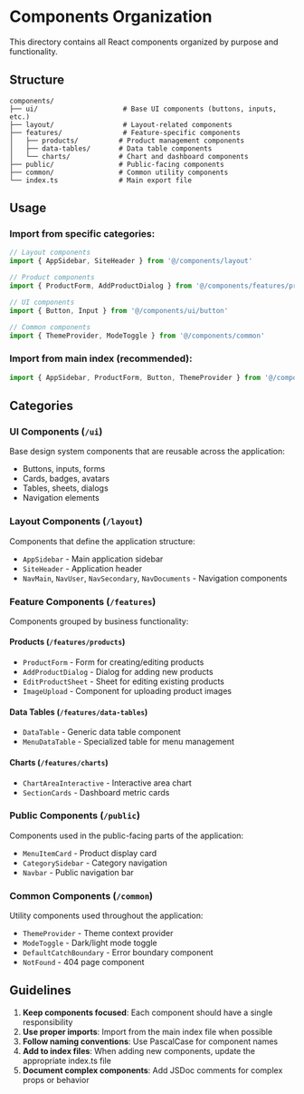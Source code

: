# Components Organization

This directory contains all React components organized by purpose and functionality.

## Structure

```
components/
├── ui/                     # Base UI components (buttons, inputs, etc.)
├── layout/                 # Layout-related components
├── features/               # Feature-specific components
│   ├── products/          # Product management components
│   ├── data-tables/       # Data table components
│   └── charts/            # Chart and dashboard components
├── public/                # Public-facing components
├── common/                # Common utility components
└── index.ts               # Main export file
```

## Usage

### Import from specific categories:

```typescript
// Layout components
import { AppSidebar, SiteHeader } from '@/components/layout'

// Product components
import { ProductForm, AddProductDialog } from '@/components/features/products'

// UI components
import { Button, Input } from '@/components/ui/button'

// Common components
import { ThemeProvider, ModeToggle } from '@/components/common'
```

### Import from main index (recommended):

```typescript
import { AppSidebar, ProductForm, Button, ThemeProvider } from '@/components'
```

## Categories

### UI Components (`/ui`)

Base design system components that are reusable across the application:

- Buttons, inputs, forms
- Cards, badges, avatars
- Tables, sheets, dialogs
- Navigation elements

### Layout Components (`/layout`)

Components that define the application structure:

- `AppSidebar` - Main application sidebar
- `SiteHeader` - Application header
- `NavMain`, `NavUser`, `NavSecondary`, `NavDocuments` - Navigation components

### Feature Components (`/features`)

Components grouped by business functionality:

#### Products (`/features/products`)

- `ProductForm` - Form for creating/editing products
- `AddProductDialog` - Dialog for adding new products
- `EditProductSheet` - Sheet for editing existing products
- `ImageUpload` - Component for uploading product images

#### Data Tables (`/features/data-tables`)

- `DataTable` - Generic data table component
- `MenuDataTable` - Specialized table for menu management

#### Charts (`/features/charts`)

- `ChartAreaInteractive` - Interactive area chart
- `SectionCards` - Dashboard metric cards

### Public Components (`/public`)

Components used in the public-facing parts of the application:

- `MenuItemCard` - Product display card
- `CategorySidebar` - Category navigation
- `Navbar` - Public navigation bar

### Common Components (`/common`)

Utility components used throughout the application:

- `ThemeProvider` - Theme context provider
- `ModeToggle` - Dark/light mode toggle
- `DefaultCatchBoundary` - Error boundary component
- `NotFound` - 404 page component

## Guidelines

1. **Keep components focused**: Each component should have a single responsibility
2. **Use proper imports**: Import from the main index file when possible
3. **Follow naming conventions**: Use PascalCase for component names
4. **Add to index files**: When adding new components, update the appropriate index.ts file
5. **Document complex components**: Add JSDoc comments for complex props or behavior
